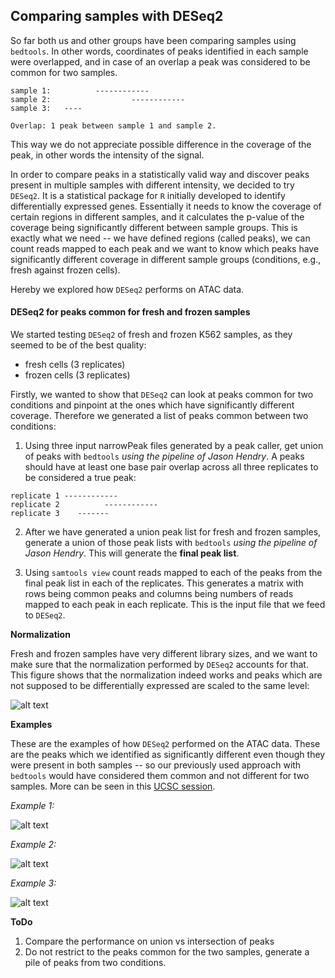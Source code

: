 Comparing samples with DESeq2
---------------------------------------

So far both us and other groups have been comparing samples using `bedtools`.
In other words, coordinates of peaks identified in each sample were overlapped,
and in case of an overlap a peak was considered to be common for two samples.

```
sample 1:          ------------
sample 2:                  ------------
sample 3:   ---- 

Overlap: 1 peak between sample 1 and sample 2.
```

This way we do not appreciate possible difference in the coverage of the peak,
in other words the intensity of the signal.

In order to compare peaks in a statistically valid way and discover peaks
present in multiple samples with different intensity, we decided to try
`DESeq2`. It is a statistical package for `R` initially developed to identify
differentially expressed genes. Essentially it needs to know the coverage of
certain regions in different samples, and it calculates the p-value of the
coverage being significantly different between sample groups. This is exactly
what we need -- we have defined regions (called peaks), we can count reads
mapped to each peak and we want to know which peaks have significantly
different coverage in different sample groups (conditions, e.g., fresh against
frozen cells).

Hereby we explored how `DESeq2` performs on ATAC data.

#### DESeq2 for peaks common for fresh and frozen samples

We started testing `DESeq2` of fresh and frozen K562 samples, as they seemed to
be of the best quality:

- fresh cells (3 replicates)
- frozen cells (3 replicates)

Firstly, we wanted to show that `DESeq2` can look at peaks common for two
conditions and pinpoint at the ones which have significantly different
coverage. Therefore we generated a list of peaks common between two conditions:

1) Using three input narrowPeak files generated by a peak caller, get union of
   peaks with `bedtools` *using the pipeline of Jason Hendry*. A peaks should
   have at least one base pair overlap across all three replicates to be
   considered a true peak:

```
replicate 1 ------------
replicate 2          ------------
replicate 3    -------
```

2) After we have generated a union peak list for fresh and frozen samples,
   generate a union of those peak lists with `bedtools` *using the pipeline of
   Jason Hendry*. This will generate the **final peak list**.

3) Using `samtools view` count reads mapped to each of the peaks from the final
   peak list in each of the replicates. This generates a matrix with rows being
   common peaks and columns being numbers of reads mapped to each peak in each
   replicate. This is the input file that we feed to `DESeq2`.


**Normalization**

Fresh and frozen samples have very different library sizes, and we want to make
sure that the normalization performed by `DESeq2` accounts for that. This
figure shows that the normalization indeed works and peaks which are not
supposed to be differentially expressed are scaled to the same level:


![alt text](https://github.com/jknightlab/ATACseq_pipeline/blob/master/Core_manuscript/DESeq2/fresh_frozen.raw_vs_norm.png)


**Examples**

These are the examples of how `DESeq2` performed on the ATAC data. These are
the peaks which we identified as significantly different even though they were
present in both samples -- so our previously used approach with `bedtools`
would have considered them common and not different for two samples. More
can be seen in this
[UCSC session](https://genome-euro.ucsc.edu/cgi-bin/hgTracks?hgS_doOtherUser=submit&hgS_otherUserName=pulyakhina&hgS_otherUserSessionName=K562_fresh_frozen_DESeq2).

*Example 1:*

 ![alt text](https://github.com/jknightlab/ATACseq_pipeline/blob/master/Core_manuscript/DESeq2/deseq_fresh_vs_frozen.ucsc_example1.png)
 
*Example 2:*

 ![alt text](https://github.com/jknightlab/ATACseq_pipeline/blob/master/Core_manuscript/DESeq2/deseq_fresh_vs_frozen.ucsc_example2.png)
 
*Example 3:*

 ![alt text](https://github.com/jknightlab/ATACseq_pipeline/blob/master/Core_manuscript/DESeq2/deseq_fresh_vs_frozen.ucsc_example3.png) 


**ToDo**

1. Compare the performance on union vs intersection of peaks
2. Do not restrict to the peaks common for the two samples, generate a pile of peaks from two conditions.

